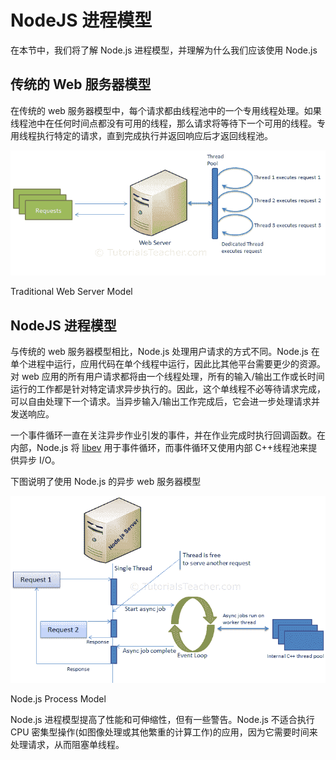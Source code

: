 # NodeJS 进程模型



在本节中，我们将了解 Node.js 进程模型，并理解为什么我们应该使用 Node.js

## 传统的 Web 服务器模型

在传统的 web 服务器模型中，每个请求都由线程池中的一个专用线程处理。如果线程池中在任何时间点都没有可用的线程，那么请求将等待下一个可用的线程。专用线程执行特定的请求，直到完成执行并返回响应后才返回线程池。

![traditional web server model](img/08e7299299dbbd243e908f39b4276185.png)

Traditional Web Server Model



## NodeJS 进程模型

与传统的 web 服务器模型相比，Node.js 处理用户请求的方式不同。Node.js 在单个进程中运行，应用代码在单个线程中运行，因此比其他平台需要更少的资源。对 web 应用的所有用户请求都将由一个线程处理，所有的输入/输出工作或长时间运行的工作都是针对特定请求异步执行的。因此，这个单线程不必等待请求完成，可以自由处理下一个请求。当异步输入/输出工作完成后，它会进一步处理请求并发送响应。

一个事件循环一直在关注异步作业引发的事件，并在作业完成时执行回调函数。在内部，Node.js 将 [libev](http://software.schmorp.de/pkg/libev.html) 用于事件循环，而事件循环又使用内部 C++线程池来提供异步 I/O。

下图说明了使用 Node.js 的异步 web 服务器模型

![node.js process model](img/d874d5ddafcf1ab2dc8116241a58525b.png)

Node.js Process Model



Node.js 进程模型提高了性能和可伸缩性，但有一些警告。Node.js 不适合执行 CPU 密集型操作(如图像处理或其他繁重的计算工作)的应用，因为它需要时间来处理请求，从而阻塞单线程。